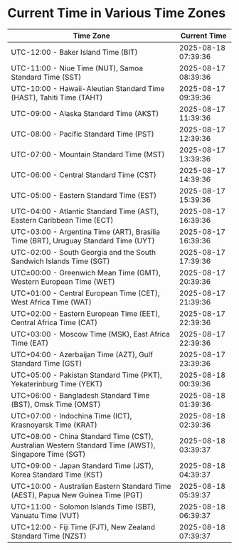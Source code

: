 # Current Time in Various Time Zones

| Time Zone | Current Time |
|-----------|--------------|
| UTC-12:00 - Baker Island Time (BIT) | 2025-08-18 07:39:36 |
| UTC-11:00 - Niue Time (NUT), Samoa Standard Time (SST) | 2025-08-17 08:39:36 |
| UTC-10:00 - Hawaii-Aleutian Standard Time (HAST), Tahiti Time (TAHT) | 2025-08-17 09:39:36 |
| UTC-09:00 - Alaska Standard Time (AKST) | 2025-08-17 11:39:36 |
| UTC-08:00 - Pacific Standard Time (PST) | 2025-08-17 12:39:36 |
| UTC-07:00 - Mountain Standard Time (MST) | 2025-08-17 13:39:36 |
| UTC-06:00 - Central Standard Time (CST) | 2025-08-17 14:39:36 |
| UTC-05:00 - Eastern Standard Time (EST) | 2025-08-17 15:39:36 |
| UTC-04:00 - Atlantic Standard Time (AST), Eastern Caribbean Time (ECT) | 2025-08-17 16:39:36 |
| UTC-03:00 - Argentina Time (ART), Brasília Time (BRT), Uruguay Standard Time (UYT) | 2025-08-17 16:39:36 |
| UTC-02:00 - South Georgia and the South Sandwich Islands Time (SGT) | 2025-08-17 17:39:36 |
| UTC±00:00 - Greenwich Mean Time (GMT), Western European Time (WET) | 2025-08-17 20:39:36 |
| UTC+01:00 - Central European Time (CET), West Africa Time (WAT) | 2025-08-17 21:39:36 |
| UTC+02:00 - Eastern European Time (EET), Central Africa Time (CAT) | 2025-08-17 22:39:36 |
| UTC+03:00 - Moscow Time (MSK), East Africa Time (EAT) | 2025-08-17 22:39:36 |
| UTC+04:00 - Azerbaijan Time (AZT), Gulf Standard Time (GST) | 2025-08-17 23:39:36 |
| UTC+05:00 - Pakistan Standard Time (PKT), Yekaterinburg Time (YEKT) | 2025-08-18 00:39:36 |
| UTC+06:00 - Bangladesh Standard Time (BST), Omsk Time (OMST) | 2025-08-18 01:39:36 |
| UTC+07:00 - Indochina Time (ICT), Krasnoyarsk Time (KRAT) | 2025-08-18 02:39:36 |
| UTC+08:00 - China Standard Time (CST), Australian Western Standard Time (AWST), Singapore Time (SGT) | 2025-08-18 03:39:37 |
| UTC+09:00 - Japan Standard Time (JST), Korea Standard Time (KST) | 2025-08-18 04:39:37 |
| UTC+10:00 - Australian Eastern Standard Time (AEST), Papua New Guinea Time (PGT) | 2025-08-18 05:39:37 |
| UTC+11:00 - Solomon Islands Time (SBT), Vanuatu Time (VUT) | 2025-08-18 06:39:37 |
| UTC+12:00 - Fiji Time (FJT), New Zealand Standard Time (NZST) | 2025-08-18 07:39:37 |
